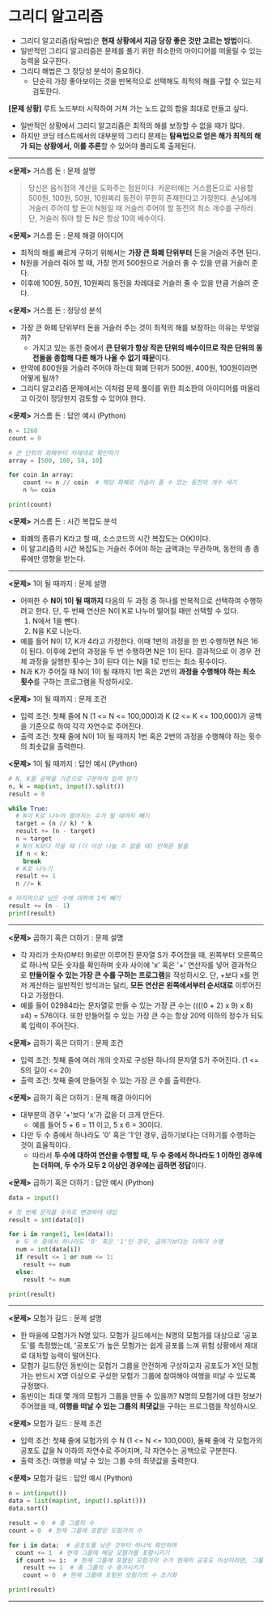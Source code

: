 # 그리디 알고리즘

- 그리디 알고리즘(탐욕법)은 **현재 상황에서 지금 당장 좋은 것만 고르는 방법**이다.
- 일반적인 그리디 알고리즘은 문제를 풀기 위한 최소한의 아이디어를 떠올릴 수 있는 능력을 요구한다.
- 그리디 해법은 그 정당성 분석이 중요하다.
    - 단순히 가장 좋아보이는 것을 반복적으로 선택해도 최적의 해를 구할 수 있는지 검토한다.

**\[문제 상황\]** 루트 노드부터 시작하여 거쳐 가는 노드 값의 합을 최대로 만들고 싶다.

- 일반적인 상황에서 그리디 알고리즘은 최적의 해를 보장할 수 없을 때가 많다.
- 하지만 코딩 테스트에서의 대부분의 그리디 문제는 **탐욕법으로 얻은 해가 최적의 해가 되는 상황에서, 이를 추론**할 수 있어야 풀리도록 출제된다.

---

**<문제>** 거스름 돈 : 문제 설명
> 당신은 음식점의 계산을 도와주는 점원이다. 카운터에는 거스름돈으로 사용할 500원, 100원, 50원, 10원짜리 동전이 무한히 존재한다고 가정한다. 손님에게 거슬러 주어야 할 돈이 N원일 때 거슬러 주어야 할
> 동전의 최소 개수를 구하라. 단, 거슬러 줘야 할 돈 N은 항상 10의 배수이다.

**<문제>** 거스름 돈 : 문제 해결 아이디어

- 최적의 해를 빠르게 구하기 위해서는 **가장 큰 화폐 단위부터** 돈을 거슬러 주면 된다.
- N원을 거슬러 줘야 할 때, 가장 먼저 500원으로 거슬러 줄 수 있을 만큼 거슬러 준다.
- 이후에 100원, 50원, 10원짜리 동전을 차례대로 거슬러 줄 수 있을 만큼 거슬러 준다.

**<문제>** 거스름 돈 : 정당성 분석

- 가장 큰 화폐 단위부터 돈을 거슬러 주는 것이 최적의 해를 보장하는 이유는 무엇일까?
    - 가지고 있는 동전 중에서 **큰 단위가 항상 작은 단위의 배수이므로 작은 단위의 동전들을 종합해 다른 해가 나올 수 없기 때문**이다.
- 만약에 800원을 거슬러 주어야 하는데 화폐 단위가 500원, 400원, 100원이라면 어떻게 될까?
- 그리디 알고리즘 문제에서는 이처럼 문제 풀이를 위한 최소한의 아이디어를 떠올리고 이것이 정당한지 검토할 수 있어야 한다.

**<문제>** 거스름 돈 : 답안 예시 (Python)

```python
n = 1260
count = 0

# 큰 단위의 화폐부터 차례대로 확인하기  
array = [500, 100, 50, 10]

for coin in array:
    count += n // coin  # 해당 화폐로 거슬러 줄 수 있는 동전의 개수 세기  
    n %= coin

print(count)
```

**<문제>** 거스름 돈 : 시간 복잡도 분석

- 화폐의 종류가 K라고 할 때, 소스코드의 시간 복잡도는 O(K)이다.
- 이 알고리즘의 시간 복잡도는 거슬러 주어야 하는 금액과는 무관하며, 동전의 총 종류에만 영향을 받는다.

---

**<문제>** 1이 될 때까지 : 문제 설명

- 어떠한 수 **N이 1이 될 때까지** 다음의 두 과정 중 하나를 반복적으로 선택하여 수행하려고 한다. 단, 두 번째 연산은 N이 K로 나누어 떨어질 때만 선택할 수 있다.
    1. N에서 1을 뺀다.
    2. N을 K로 나눈다.
- 예를 들어 N이 17, K가 4라고 가정한다. 이때 1번의 과정을 한 번 수행하면 N은 16이 된다. 이후에 2번의 과정을 두 번 수행하면 N은 1이 된다. 결과적으로 이 경우 전체 과정을 실행한 횟수는 3이
  된다 이는 N을 1로 만드는 최소 횟수이다.
- N과 K가 주어질 때 N이 1이 될 때까지 1번 혹은 2번의 **과정을 수행해야 하는 최소 횟수**를 구하는 프로그램을 작성하시오.

**<문제>** 1이 될 때까지 : 문제 조건

- 입력 조건: 첫째 줄에 N (1 <= N <= 100,000)과 K (2 <= K <= 100,000)가 공백을 기준으로 하여 각각 자연수로 주어진다.
- 출력 조건: 첫째 줄에 N이 1이 될 때까지 1번 혹은 2번의 과정을 수행해야 하는 횟수의 최솟값을 출력한다.

**<문제>** 1이 될 때까지 : 답안 예시 (Python)

```python
# N, K를 공백을 기준으로 구분하여 입력 받기
n, k = map(int, input().split())
result = 0

while True:
  # N이 K로 나누어 떨어지는 수가 될 때까지 빼기
  target = (n // k) * k
  result += (n - target)
  n = target
  # N이 K보다 작을 때 (더 이상 나눌 수 없을 때) 반복문 탈출
  if n < k:
    break
  # K로 나누기
  result += 1
  n //= k

# 마지막으로 남은 수에 대하여 1씩 빼기
result += (n - 1)
print(result)
```

---

**<문제>** 곱하기 혹은 더하기 : 문제 설명

- 각 자리가 숫자(0부터 9)로만 이루어진 문자열 S가 주어졌을 때, 왼쪽부터 오른쪽으로 하나씩 모든 숫자를 확인하며 숫자 사이에 'x' 혹은 '+' 연산자를 넣어 결과적으로 **만들어질 수 있는 가장 큰 수를
  구하는 프로그램**을 작성하시오. 단, +보다 x를 먼저 계산하는 일반적인 방식과는 달리, **모든 연산은 왼쪽에서부터 순서대로** 이루어진다고 가정한다.
- 예를 들어 02984라는 문자열로 만들 수 있는 가장 큰 수는 ((((0 + 2) x 9) x 8) x4) = 576이다. 또한 만들어질 수 있는 가장 큰 수는 항상 20억 이하의 정수가 되도록 입력이 주어진다.

**<문제>** 곱하기 혹은 더하기 : 문제 조건

- 입력 조건: 첫째 줄에 여러 개의 숫자로 구성돤 하나의 문자열 S가 주어진다. (1 <= S의 길이 <= 20)
- 출력 조건: 첫째 줄에 만들어질 수 있는 가장 큰 수를 출력한다.

**<문제>** 곱하기 혹은 더하기 : 문제 해결 아이디어

- 대부분의 경우 '+'보다 'x'가 값을 더 크게 만든다.
    - 예를 들어 5 + 6 = 11 이고, 5 x 6 = 30이다.
- 다만 두 수 중에서 하나라도 '0' 혹은 '1'인 경우, 곱하기보다는 더하기를 수행하는 것이 효율적이다.
    - 따라서 **두 수에 대하여 연산을 수행할 때, 두 수 중에서 하나라도 1 이하인 경우에는 더하며, 두 수가 모두 2 이상인 경우에는 곱하면 정답**이다.

**<문제>** 곱하기 혹은 더하기 : 답안 예시 (Python)

```python
data = input()

# 첫 번째 문자를 숫자로 변경하여 대입  
result = int(data[0])

for i in range(1, len(data)):
  # 두 수 중에서 하나라도 '0' 혹은 '1'인 경우, 곱하기보다는 더하기 수행  
  num = int(data[i])
  if result <= 1 or num <= 1:
    result += num
  else:
    result *= num

print(result)
```

---

**<문제>** 모험가 길드 : 문제 설명

- 한 마을에 모험가가 N명 있다. 모험가 길드에서는 N명의 모험가를 대상으로 '공포도'를 측정했는데, '공포도'가 높은 모험가는 쉽게 공포를 느껴 위험 상황에서 제대로 대처할 능력이 떨어진다.
- 모험가 길드장인 동빈이는 모험가 그룹을 안전하게 구성하고자 공포도가 X인 모험가는 반드시 X명 이상으로 구성한 모험가 그룹에 참여해야 여행을 떠날 수 있도록 규정했다.
- 동빈이는 최대 몇 개의 모험가 그룹을 만들 수 있을까? N명의 모험가에 대한 정보가 주어졌을 때, **여행을 떠날 수 있는 그룹의 최댓값**을 구하는 프로그램을 작성하시오.

**<문제>** 모험가 길드 : 문제 조건

- 입력 조건: 첫째 줄에 모험가의 수 N (1 <= N <= 100,000), 둘째 줄에 각 모험가의 공포도 값을 N 이하의 자연수로 주어지며, 각 자연수는 공백으로 구분한다.
- 출력 조건: 여행을 떠날 수 있는 그룹 수의 최댓값을 출력한다.

**<문제>** 모험가 길드 : 답안 예시 (Python)

```python
n = int(input())
data = list(map(int, input().split()))
data.sort()

result = 0  # 총 그룹의 수
count = 0  # 현재 그룹에 포함된 모험가의 수

for i in data:  # 공포도를 낮은 것부터 하나씩 확인하며
  count += 1  # 현재 그룹에 해당 모험가를 포함시키기
  if count >= i:  # 현재 그룹에 포함된 모험가의 수가 현재의 공포도 이상이라면, 그룹 결성
    result += 1  # 총 그룹의 수 증가시키기
    count = 0  # 현재 그룹에 포함된 모험가의 수 초기화

print(result)
```

---
